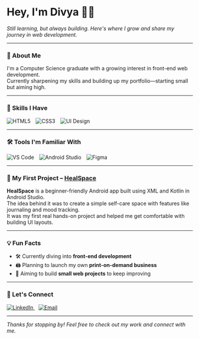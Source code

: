 # Hey, I'm Divya 👩‍💻

_Still learning, but always building. Here's where I grow and share my journey in web development._

---

### 🌱 About Me

I'm a Computer Science graduate with a growing interest in front-end web development.  
Currently sharpening my skills and building up my portfolio—starting small but aiming high.

---

### 🧠 Skills I Have

<p>
  <img src="https://img.icons8.com/color/48/html-5--v1.png" alt="HTML5" style="margin-right:10px;" />
  <img src="https://img.icons8.com/color/48/css3.png" alt="CSS3" style="margin-right:10px;" />
  <img src="https://img.icons8.com/ios-filled/50/design.png" alt="UI Design" />
</p>

---

### 🛠️ Tools I'm Familiar With

<p>
  <img src="https://img.icons8.com/color/48/visual-studio-code-2019.png" alt="VS Code" style="margin-right:10px;" />
  <img src="https://img.icons8.com/color/48/android-studio--v2.png" alt="Android Studio" style="margin-right:10px;" />
  <img src="https://img.icons8.com/color/48/figma--v1.png" alt="Figma" />
</p>

---

### 📂 My First Project – [HealSpace](https://github.com/divya-dev24/HealSpace)

**HealSpace** is a beginner-friendly Android app built using XML and Kotlin in Android Studio.  
The idea behind it was to create a simple self-care space with features like journaling and mood tracking.  
It was my first real hands-on project and helped me get comfortable with building UI layouts.

---

### 💡 Fun Facts

- 🛠️ Currently diving into **front-end development**  
- 🖨️ Planning to launch my own **print-on-demand business**  
- 🌱 Aiming to build **small web projects** to keep improving

---

### 🤝 Let's Connect

<p>
  <a href="https://www.linkedin.com/in/divya-r-593678253">
    <img src="https://img.icons8.com/color/48/linkedin.png" alt="LinkedIn" />
  </a>
  <a href="mailto:divya24ioi@gmail.com" style="margin-left:10px;">
  <img src="https://img.icons8.com/color/48/gmail--v1.png" alt="Email" />
  </a>
</p>

---

_Thanks for stopping by! Feel free to check out my work and connect with me._  
